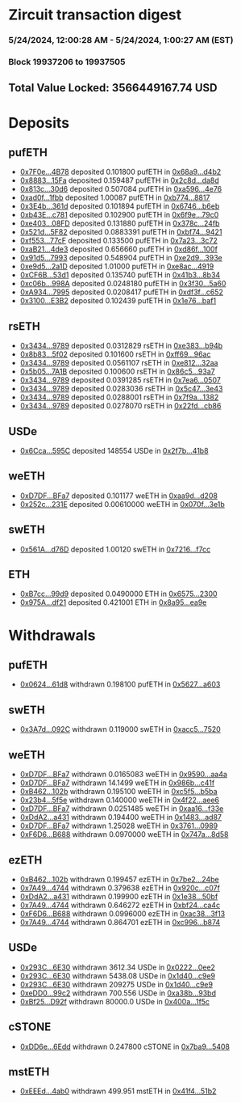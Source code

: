 # Zircuit transaction digest
### 5/24/2024, 12:00:28 AM - 5/24/2024, 1:00:27 AM (EST)
### Block 19937206 to 19937505

## Total Value Locked: 3566449167.74 USD

# Deposits
## pufETH
- [0x7F0e...4B78](https://etherscan.io/address/0x7F0eF8CD68546B2a3D3C46f93Ad64B62e92E4B78) deposited 0.101800 pufETH in [0x68a9...d4b2](https://etherscan.io/tx/0x7F0eF8CD68546B2a3D3C46f93Ad64B62e92E4B78)
- [0x8883...15Fa](https://etherscan.io/address/0x888328c3D3b000867A531c83a30dF82D7aD815Fa) deposited 0.159487 pufETH in [0x2c8d...da8d](https://etherscan.io/tx/0x888328c3D3b000867A531c83a30dF82D7aD815Fa)
- [0x813c...30d6](https://etherscan.io/address/0x813ccDe80f7d2583c6Ac02fCd961d3b2B3Cd30d6) deposited 0.507084 pufETH in [0xa596...4e76](https://etherscan.io/tx/0x813ccDe80f7d2583c6Ac02fCd961d3b2B3Cd30d6)
- [0xad0f...1fbb](https://etherscan.io/address/0xad0f2D58D81005E3c00B6c72CcB842c4d5191fbb) deposited 1.00087 pufETH in [0xb774...8817](https://etherscan.io/tx/0xad0f2D58D81005E3c00B6c72CcB842c4d5191fbb)
- [0x3E4b...361d](https://etherscan.io/address/0x3E4bddD03c114B53dc3A41be6bFaa17dC0b9361d) deposited 0.101894 pufETH in [0x6746...b6eb](https://etherscan.io/tx/0x3E4bddD03c114B53dc3A41be6bFaa17dC0b9361d)
- [0xb43E...c781](https://etherscan.io/address/0xb43E0FA4d742974fB4e74b691653EA8969cFc781) deposited 0.102900 pufETH in [0x6f9e...79c0](https://etherscan.io/tx/0xb43E0FA4d742974fB4e74b691653EA8969cFc781)
- [0xe403...08FD](https://etherscan.io/address/0xe403932Dc4a944F07A8f7eDb79Aeaa98c03508FD) deposited 0.131880 pufETH in [0x378c...24fb](https://etherscan.io/tx/0xe403932Dc4a944F07A8f7eDb79Aeaa98c03508FD)
- [0x521d...5F82](https://etherscan.io/address/0x521d1B45110d578b668f8Dc35cf69694946D5F82) deposited 0.0883391 pufETH in [0xbf74...9421](https://etherscan.io/tx/0x521d1B45110d578b668f8Dc35cf69694946D5F82)
- [0xf553...77cF](https://etherscan.io/address/0xf55389910bC323623316216E4741004a1F2877cF) deposited 0.133500 pufETH in [0x7a23...3c72](https://etherscan.io/tx/0xf55389910bC323623316216E4741004a1F2877cF)
- [0xaB21...4de3](https://etherscan.io/address/0xaB21E2544E5f7A8a9AD1D00616849FB08DD24de3) deposited 0.656660 pufETH in [0xd86f...100f](https://etherscan.io/tx/0xaB21E2544E5f7A8a9AD1D00616849FB08DD24de3)
- [0x91d5...7993](https://etherscan.io/address/0x91d538b8d0C975E44810F7600B00AbE1BAeC7993) deposited 0.548904 pufETH in [0xe2d9...393e](https://etherscan.io/tx/0x91d538b8d0C975E44810F7600B00AbE1BAeC7993)
- [0xe9d5...2a1D](https://etherscan.io/address/0xe9d500c3AF2F147ae5244E06A1c0b3E00B6b2a1D) deposited 1.01000 pufETH in [0xe8ac...4919](https://etherscan.io/tx/0xe9d500c3AF2F147ae5244E06A1c0b3E00B6b2a1D)
- [0xCF6B...53d1](https://etherscan.io/address/0xCF6B71ccB243Cb7d0f44E655A8AbC1c4723a53d1) deposited 0.135740 pufETH in [0x41b3...8b34](https://etherscan.io/tx/0xCF6B71ccB243Cb7d0f44E655A8AbC1c4723a53d1)
- [0xc06b...998A](https://etherscan.io/address/0xc06b0849E2f803e90565e021f2a5D21716e0998A) deposited 0.0248180 pufETH in [0x3f30...5a60](https://etherscan.io/tx/0xc06b0849E2f803e90565e021f2a5D21716e0998A)
- [0xA934...7995](https://etherscan.io/address/0xA934e8e45c12a4Cd3b84d2c6331e067420107995) deposited 0.0208417 pufETH in [0xdf3f...c652](https://etherscan.io/tx/0xA934e8e45c12a4Cd3b84d2c6331e067420107995)
- [0x3100...E3B2](https://etherscan.io/address/0x31000dF043cB734F1eEB576e64F6a2208b94E3B2) deposited 0.102439 pufETH in [0x1e76...baf1](https://etherscan.io/tx/0x31000dF043cB734F1eEB576e64F6a2208b94E3B2)
## rsETH
- [0x3434...9789](https://etherscan.io/address/0x34349c5569e7B846c3558961552D2202760A9789) deposited 0.0312829 rsETH in [0xe383...b94b](https://etherscan.io/tx/0x34349c5569e7B846c3558961552D2202760A9789)
- [0x8b83...5f02](https://etherscan.io/address/0x8b83Af8aB0E8C79226f162829793791F9E575f02) deposited 0.101600 rsETH in [0xff69...96ac](https://etherscan.io/tx/0x8b83Af8aB0E8C79226f162829793791F9E575f02)
- [0x3434...9789](https://etherscan.io/address/0x34349c5569e7B846c3558961552D2202760A9789) deposited 0.0561107 rsETH in [0xe812...32aa](https://etherscan.io/tx/0x34349c5569e7B846c3558961552D2202760A9789)
- [0x5b05...7A1B](https://etherscan.io/address/0x5b05cea49B5875503688C5A1b2B8f5D24CA17A1B) deposited 0.100600 rsETH in [0x86c5...93a7](https://etherscan.io/tx/0x5b05cea49B5875503688C5A1b2B8f5D24CA17A1B)
- [0x3434...9789](https://etherscan.io/address/0x34349c5569e7B846c3558961552D2202760A9789) deposited 0.0391285 rsETH in [0x7ea6...0507](https://etherscan.io/tx/0x34349c5569e7B846c3558961552D2202760A9789)
- [0x3434...9789](https://etherscan.io/address/0x34349c5569e7B846c3558961552D2202760A9789) deposited 0.0283036 rsETH in [0x5c47...3e43](https://etherscan.io/tx/0x34349c5569e7B846c3558961552D2202760A9789)
- [0x3434...9789](https://etherscan.io/address/0x34349c5569e7B846c3558961552D2202760A9789) deposited 0.0288001 rsETH in [0x7f9a...1382](https://etherscan.io/tx/0x34349c5569e7B846c3558961552D2202760A9789)
- [0x3434...9789](https://etherscan.io/address/0x34349c5569e7B846c3558961552D2202760A9789) deposited 0.0278070 rsETH in [0x22fd...cb86](https://etherscan.io/tx/0x34349c5569e7B846c3558961552D2202760A9789)
## USDe
- [0x6Cca...595C](https://etherscan.io/address/0x6Ccadf32db8549Ef290d9a7F371cb0cB735C595C) deposited 148554 USDe in [0x2f7b...41b8](https://etherscan.io/tx/0x6Ccadf32db8549Ef290d9a7F371cb0cB735C595C)
## weETH
- [0xD7DF...BFa7](https://etherscan.io/address/0xD7DF7E085214743530afF339aFC420c7c720BFa7) deposited 0.101177 weETH in [0xaa9d...d208](https://etherscan.io/tx/0xD7DF7E085214743530afF339aFC420c7c720BFa7)
- [0x252c...231E](https://etherscan.io/address/0x252c8C4AA593B3b10b6e2742F3B05D5b1554231E) deposited 0.00610000 weETH in [0x070f...3e1b](https://etherscan.io/tx/0x252c8C4AA593B3b10b6e2742F3B05D5b1554231E)
## swETH
- [0x561A...d76D](https://etherscan.io/address/0x561ABD9bb58072e06D604C26BE6a01716635d76D) deposited 1.00120 swETH in [0x7216...f7cc](https://etherscan.io/tx/0x561ABD9bb58072e06D604C26BE6a01716635d76D)
## ETH
- [0xB7cc...99d9](https://etherscan.io/address/0xB7ccc5C6a9077d3e6d192DF2B3299a8CAc8c99d9) deposited 0.0490000 ETH in [0x6575...2300](https://etherscan.io/tx/0xB7ccc5C6a9077d3e6d192DF2B3299a8CAc8c99d9)
- [0x975A...df21](https://etherscan.io/address/0x975A7680E73df3B414dB3d3d379f4Bf3959Adf21) deposited 0.421001 ETH in [0x8a95...ea9e](https://etherscan.io/tx/0x975A7680E73df3B414dB3d3d379f4Bf3959Adf21)
# Withdrawals
## pufETH
- [0x0624...61d8](https://etherscan.io/address/0x062428Cc0FB5f98D8Bf729fE04580be1fDa861d8) withdrawn 0.198100 pufETH in [0x5627...a603](https://etherscan.io/tx/0x062428Cc0FB5f98D8Bf729fE04580be1fDa861d8)
## swETH
- [0x3A7d...092C](https://etherscan.io/address/0x3A7d036d38B8502b9F004Bc35f769BC7C23c092C) withdrawn 0.119000 swETH in [0xacc5...7520](https://etherscan.io/tx/0x3A7d036d38B8502b9F004Bc35f769BC7C23c092C)
## weETH
- [0xD7DF...BFa7](https://etherscan.io/address/0xD7DF7E085214743530afF339aFC420c7c720BFa7) withdrawn 0.0165083 weETH in [0x9590...aa4a](https://etherscan.io/tx/0xD7DF7E085214743530afF339aFC420c7c720BFa7)
- [0xD7DF...BFa7](https://etherscan.io/address/0xD7DF7E085214743530afF339aFC420c7c720BFa7) withdrawn 14.1499 weETH in [0x986b...c41f](https://etherscan.io/tx/0xD7DF7E085214743530afF339aFC420c7c720BFa7)
- [0xB462...102b](https://etherscan.io/address/0xB4623f1E3BEAdD58572DA8959aF0499729E2102b) withdrawn 0.195100 weETH in [0xc5f5...b5ba](https://etherscan.io/tx/0xB4623f1E3BEAdD58572DA8959aF0499729E2102b)
- [0x23b4...5f5e](https://etherscan.io/address/0x23b43a66CBc42fcc74760e292dD6051029B05f5e) withdrawn 0.140000 weETH in [0x4f22...aee6](https://etherscan.io/tx/0x23b43a66CBc42fcc74760e292dD6051029B05f5e)
- [0xD7DF...BFa7](https://etherscan.io/address/0xD7DF7E085214743530afF339aFC420c7c720BFa7) withdrawn 0.0251485 weETH in [0xaa16...f33e](https://etherscan.io/tx/0xD7DF7E085214743530afF339aFC420c7c720BFa7)
- [0xDdA2...a431](https://etherscan.io/address/0xDdA2D838385b9446CA13ace24b6A0212c4D0a431) withdrawn 0.194400 weETH in [0x1483...ad87](https://etherscan.io/tx/0xDdA2D838385b9446CA13ace24b6A0212c4D0a431)
- [0xD7DF...BFa7](https://etherscan.io/address/0xD7DF7E085214743530afF339aFC420c7c720BFa7) withdrawn 1.25028 weETH in [0x3761...0989](https://etherscan.io/tx/0xD7DF7E085214743530afF339aFC420c7c720BFa7)
- [0xF6D6...B688](https://etherscan.io/address/0xF6D66dc529Bb3Ec983A622d4502BcB2f7762B688) withdrawn 0.0970000 weETH in [0x747a...8d58](https://etherscan.io/tx/0xF6D66dc529Bb3Ec983A622d4502BcB2f7762B688)
## ezETH
- [0xB462...102b](https://etherscan.io/address/0xB4623f1E3BEAdD58572DA8959aF0499729E2102b) withdrawn 0.199457 ezETH in [0x7be2...24be](https://etherscan.io/tx/0xB4623f1E3BEAdD58572DA8959aF0499729E2102b)
- [0x7A49...4744](https://etherscan.io/address/0x7A493Be5c2ce014cD049Bf178a1ac0Db1B434744) withdrawn 0.379638 ezETH in [0x920c...c07f](https://etherscan.io/tx/0x7A493Be5c2ce014cD049Bf178a1ac0Db1B434744)
- [0xDdA2...a431](https://etherscan.io/address/0xDdA2D838385b9446CA13ace24b6A0212c4D0a431) withdrawn 0.199900 ezETH in [0x1e38...50bf](https://etherscan.io/tx/0xDdA2D838385b9446CA13ace24b6A0212c4D0a431)
- [0x7A49...4744](https://etherscan.io/address/0x7A493Be5c2ce014cD049Bf178a1ac0Db1B434744) withdrawn 0.646272 ezETH in [0xbf24...ca4c](https://etherscan.io/tx/0x7A493Be5c2ce014cD049Bf178a1ac0Db1B434744)
- [0xF6D6...B688](https://etherscan.io/address/0xF6D66dc529Bb3Ec983A622d4502BcB2f7762B688) withdrawn 0.0996000 ezETH in [0xac38...3f13](https://etherscan.io/tx/0xF6D66dc529Bb3Ec983A622d4502BcB2f7762B688)
- [0x7A49...4744](https://etherscan.io/address/0x7A493Be5c2ce014cD049Bf178a1ac0Db1B434744) withdrawn 0.864701 ezETH in [0xc996...b874](https://etherscan.io/tx/0x7A493Be5c2ce014cD049Bf178a1ac0Db1B434744)
## USDe
- [0x293C...6E30](https://etherscan.io/address/0x293C6937D8D82e05B01335F7B33FBA0c8e256E30) withdrawn 3612.34 USDe in [0x0222...0ee2](https://etherscan.io/tx/0x293C6937D8D82e05B01335F7B33FBA0c8e256E30)
- [0x293C...6E30](https://etherscan.io/address/0x293C6937D8D82e05B01335F7B33FBA0c8e256E30) withdrawn 5438.08 USDe in [0x1d40...c9e9](https://etherscan.io/tx/0x293C6937D8D82e05B01335F7B33FBA0c8e256E30)
- [0x293C...6E30](https://etherscan.io/address/0x293C6937D8D82e05B01335F7B33FBA0c8e256E30) withdrawn 209275 USDe in [0x1d40...c9e9](https://etherscan.io/tx/0x293C6937D8D82e05B01335F7B33FBA0c8e256E30)
- [0xeDD0...99c2](https://etherscan.io/address/0xeDD0C00c4Ab2489c86039c563767FEAe86dC99c2) withdrawn 700.556 USDe in [0xa38b...93bd](https://etherscan.io/tx/0xeDD0C00c4Ab2489c86039c563767FEAe86dC99c2)
- [0xBf25...D92f](https://etherscan.io/address/0xBf25EB0859955B5cD5dAD6f04E34cD16cC26D92f) withdrawn 80000.0 USDe in [0x400a...1f5c](https://etherscan.io/tx/0xBf25EB0859955B5cD5dAD6f04E34cD16cC26D92f)
## cSTONE
- [0xDD6e...6Edd](https://etherscan.io/address/0xDD6e50Bc2486E44c9b718107F189f5c115036Edd) withdrawn 0.247800 cSTONE in [0x7ba9...5408](https://etherscan.io/tx/0xDD6e50Bc2486E44c9b718107F189f5c115036Edd)
## mstETH
- [0xEEEd...4ab0](https://etherscan.io/address/0xEEEd9cDbd403f50A22a01B8CE62e719c4e4e4ab0) withdrawn 499.951 mstETH in [0x41f4...51b2](https://etherscan.io/tx/0xEEEd9cDbd403f50A22a01B8CE62e719c4e4e4ab0)
